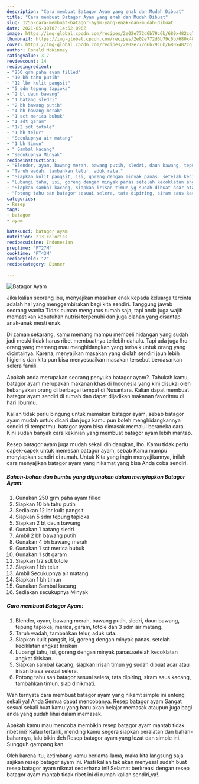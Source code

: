 ```yaml
---
description: "Cara membuat Batagor Ayam yang enak dan Mudah Dibuat"
title: "Cara membuat Batagor Ayam yang enak dan Mudah Dibuat"
slug: 1255-cara-membuat-batagor-ayam-yang-enak-dan-mudah-dibuat
date: 2021-05-30T07:14:52.096Z
image: https://img-global.cpcdn.com/recipes/2e02e772d6b79c6b/680x482cq70/batagor-ayam-foto-resep-utama.jpg
thumbnail: https://img-global.cpcdn.com/recipes/2e02e772d6b79c6b/680x482cq70/batagor-ayam-foto-resep-utama.jpg
cover: https://img-global.cpcdn.com/recipes/2e02e772d6b79c6b/680x482cq70/batagor-ayam-foto-resep-utama.jpg
author: Ronald McKinney
ratingvalue: 3.7
reviewcount: 14
recipeingredient:
- "250 grm paha ayam filled"
- "10 bh tahu putih"
- "12 lbr kulit pangsit"
- "5 sdm tepung tapioka"
- "2 bt daun bawang"
- "1 batang sledri"
- "2 bh bawang putih"
- "4 bh bawang merah"
- "1 sct merica bubuk"
- "1 sdt garam"
- "1/2 sdt totole"
- "1 bh telur"
- "Secukupnya air matang"
- "1 bh timun"
- " Sambal kacang"
- "secukupnya Minyak"
recipeinstructions:
- "Blender, ayam, bawang merah, bawang putih, sledri, daun bawang, tepung tapioka, merica, garam, totole dan 3 sdm air matang."
- "Taruh wadah, tambahkan telur, aduk rata."
- "Siapkan kulit pangsit, isi, goreng dengan minyak panas. setelah keciklatan angkat tiriskan"
- "Lubangi tahu, isi, goreng dengan minyak panas.setelah kecoklatan angkat tiriskan."
- "Siapkan sambal kacang, siapkan irisan timun yg sudah dibuat acar atau irisan biasa sesuai selera."
- "Potong tahu san batagor sesuai selera, tata dipiring, siram saus kacang, tambahkan timun, siap dinikmati."
categories:
- Resep
tags:
- batagor
- ayam

katakunci: batagor ayam 
nutrition: 213 calories
recipecuisine: Indonesian
preptime: "PT27M"
cooktime: "PT43M"
recipeyield: "2"
recipecategory: Dinner

---
```



![Batagor Ayam](https://img-global.cpcdn.com/recipes/2e02e772d6b79c6b/680x482cq70/batagor-ayam-foto-resep-utama.jpg)

Jika kalian seorang ibu, menyajikan masakan enak kepada keluarga tercinta adalah hal yang menggembirakan bagi kita sendiri. Tanggung jawab seorang  wanita Tidak cuman mengurus rumah saja, tapi anda juga wajib memastikan kebutuhan nutrisi terpenuhi dan juga olahan yang disantap anak-anak mesti enak.

Di zaman  sekarang, kamu memang mampu membeli hidangan yang sudah jadi meski tidak harus ribet membuatnya terlebih dahulu. Tapi ada juga lho orang yang memang mau menghidangkan yang terbaik untuk orang yang dicintainya. Karena, menyajikan masakan yang diolah sendiri jauh lebih higienis dan kita pun bisa menyesuaikan masakan tersebut berdasarkan selera famili. 



Apakah anda merupakan seorang penyuka batagor ayam?. Tahukah kamu, batagor ayam merupakan makanan khas di Indonesia yang kini disukai oleh kebanyakan orang di berbagai tempat di Nusantara. Kalian dapat membuat batagor ayam sendiri di rumah dan dapat dijadikan makanan favoritmu di hari liburmu.

Kalian tidak perlu bingung untuk memakan batagor ayam, sebab batagor ayam mudah untuk dicari dan juga kamu pun boleh menghidangkannya sendiri di tempatmu. batagor ayam bisa dimasak memalui beraneka cara. Kini sudah banyak cara kekinian yang membuat batagor ayam lebih mantap.

Resep batagor ayam juga mudah sekali dihidangkan, lho. Kamu tidak perlu capek-capek untuk memesan batagor ayam, sebab Kamu mampu menyiapkan sendiri di rumah. Untuk Kita yang ingin menyajikannya, inilah cara menyajikan batagor ayam yang nikamat yang bisa Anda coba sendiri.

<!--inarticleads1-->

##### Bahan-bahan dan bumbu yang digunakan dalam menyiapkan Batagor Ayam:

1. Gunakan 250 grm paha ayam filled
1. Siapkan 10 bh tahu putih
1. Sediakan 12 lbr kulit pangsit
1. Siapkan 5 sdm tepung tapioka
1. Siapkan 2 bt daun bawang
1. Gunakan 1 batang sledri
1. Ambil 2 bh bawang putih
1. Gunakan 4 bh bawang merah
1. Gunakan 1 sct merica bubuk
1. Gunakan 1 sdt garam
1. Siapkan 1/2 sdt totole
1. Siapkan 1 bh telur
1. Ambil Secukupnya air matang
1. Siapkan 1 bh timun
1. Gunakan  Sambal kacang
1. Sediakan secukupnya Minyak




<!--inarticleads2-->

##### Cara membuat Batagor Ayam:

1. Blender, ayam, bawang merah, bawang putih, sledri, daun bawang, tepung tapioka, merica, garam, totole dan 3 sdm air matang.
1. Taruh wadah, tambahkan telur, aduk rata.
1. Siapkan kulit pangsit, isi, goreng dengan minyak panas. setelah keciklatan angkat tiriskan
1. Lubangi tahu, isi, goreng dengan minyak panas.setelah kecoklatan angkat tiriskan.
1. Siapkan sambal kacang, siapkan irisan timun yg sudah dibuat acar atau irisan biasa sesuai selera.
1. Potong tahu san batagor sesuai selera, tata dipiring, siram saus kacang, tambahkan timun, siap dinikmati.




Wah ternyata cara membuat batagor ayam yang nikamt simple ini enteng sekali ya! Anda Semua dapat mencobanya. Resep batagor ayam Sangat sesuai sekali buat kamu yang baru akan belajar memasak ataupun juga bagi anda yang sudah lihai dalam memasak.

Apakah kamu mau mencoba membikin resep batagor ayam mantab tidak ribet ini? Kalau tertarik, mending kamu segera siapkan peralatan dan bahan-bahannya, lalu bikin deh Resep batagor ayam yang lezat dan simple ini. Sungguh gampang kan. 

Oleh karena itu, ketimbang kamu berlama-lama, maka kita langsung saja sajikan resep batagor ayam ini. Pasti kalian tak akan menyesal sudah buat resep batagor ayam nikmat sederhana ini! Selamat berkreasi dengan resep batagor ayam mantab tidak ribet ini di rumah kalian sendiri,ya!.

